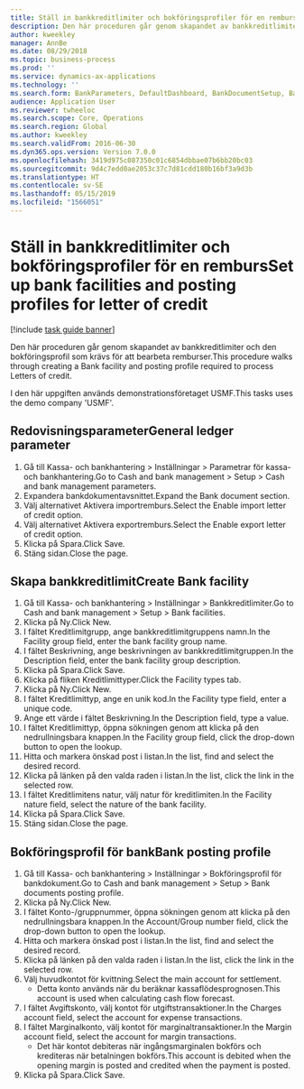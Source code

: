 ```yaml
---
title: Ställ in bankkreditlimiter och bokföringsprofiler för en remburs
description: Den här proceduren går genom skapandet av bankkreditlimiter och den bokföringsprofil som krävs för att bearbeta remburser.
author: kweekley
manager: AnnBe
ms.date: 08/29/2018
ms.topic: business-process
ms.prod: ''
ms.service: dynamics-ax-applications
ms.technology: ''
ms.search.form: BankParameters, DefaultDashboard, BankDocumentSetup, BankDocumentPosting
audience: Application User
ms.reviewer: twheeloc
ms.search.scope: Core, Operations
ms.search.region: Global
ms.author: kweekley
ms.search.validFrom: 2016-06-30
ms.dyn365.ops.version: Version 7.0.0
ms.openlocfilehash: 3419d975c087350c01c6854dbbae07b6bb20bc03
ms.sourcegitcommit: 9d4c7edd0ae2053c37c7d81cdd180b16bf3a9d3b
ms.translationtype: HT
ms.contentlocale: sv-SE
ms.lasthandoff: 05/15/2019
ms.locfileid: "1566051"
---
```

# <a name="set-up-bank-facilities-and-posting-profiles-for-letter-of-credit"></a><span data-ttu-id="4fba8-103">Ställ in bankkreditlimiter och bokföringsprofiler för en remburs</span><span class="sxs-lookup"><span data-stu-id="4fba8-103">Set up bank facilities and posting profiles for letter of credit</span></span>

[!include [task guide banner](../../includes/task-guide-banner.md)]

<span data-ttu-id="4fba8-104">Den här proceduren går genom skapandet av bankkreditlimiter och den bokföringsprofil som krävs för att bearbeta remburser.</span><span class="sxs-lookup"><span data-stu-id="4fba8-104">This procedure walks through creating a Bank facility and posting profile required to process Letters of credit.</span></span> 

<span data-ttu-id="4fba8-105">I den här uppgiften används demonstrationsföretaget USMF.</span><span class="sxs-lookup"><span data-stu-id="4fba8-105">This tasks uses the demo company 'USMF'.</span></span>






## <a name="general-ledger-parameter"></a><span data-ttu-id="4fba8-106">Redovisningsparameter</span><span class="sxs-lookup"><span data-stu-id="4fba8-106">General ledger parameter</span></span>
1. <span data-ttu-id="4fba8-107">Gå till Kassa- och bankhantering > Inställningar > Parametrar för kassa- och bankhantering.</span><span class="sxs-lookup"><span data-stu-id="4fba8-107">Go to Cash and bank management > Setup > Cash and bank management parameters.</span></span>
2. <span data-ttu-id="4fba8-108">Expandera bankdokumentavsnittet.</span><span class="sxs-lookup"><span data-stu-id="4fba8-108">Expand the Bank document section.</span></span>
3. <span data-ttu-id="4fba8-109">Välj alternativet Aktivera importremburs.</span><span class="sxs-lookup"><span data-stu-id="4fba8-109">Select the Enable import letter of credit option.</span></span>
4. <span data-ttu-id="4fba8-110">Välj alternativet Aktivera exportremburs.</span><span class="sxs-lookup"><span data-stu-id="4fba8-110">Select the Enable export letter of credit option.</span></span>
5. <span data-ttu-id="4fba8-111">Klicka på Spara.</span><span class="sxs-lookup"><span data-stu-id="4fba8-111">Click Save.</span></span>
6. <span data-ttu-id="4fba8-112">Stäng sidan.</span><span class="sxs-lookup"><span data-stu-id="4fba8-112">Close the page.</span></span>

## <a name="create-bank-facility"></a><span data-ttu-id="4fba8-113">Skapa bankkreditlimit</span><span class="sxs-lookup"><span data-stu-id="4fba8-113">Create Bank facility</span></span>
1. <span data-ttu-id="4fba8-114">Gå till Kassa- och bankhantering > Inställningar > Bankkreditlimiter.</span><span class="sxs-lookup"><span data-stu-id="4fba8-114">Go to Cash and bank management > Setup > Bank facilities.</span></span>
2. <span data-ttu-id="4fba8-115">Klicka på Ny.</span><span class="sxs-lookup"><span data-stu-id="4fba8-115">Click New.</span></span>
3. <span data-ttu-id="4fba8-116">I fältet Kreditlimitgrupp, ange bankkreditlimitgruppens namn.</span><span class="sxs-lookup"><span data-stu-id="4fba8-116">In the Facility group field, enter the bank facility group name.</span></span>
4. <span data-ttu-id="4fba8-117">I fältet Beskrivning, ange beskrivningen av bankkreditlimitgruppen.</span><span class="sxs-lookup"><span data-stu-id="4fba8-117">In the Description field, enter the bank facility group description.</span></span>
5. <span data-ttu-id="4fba8-118">Klicka på Spara.</span><span class="sxs-lookup"><span data-stu-id="4fba8-118">Click Save.</span></span>
6. <span data-ttu-id="4fba8-119">Klicka på fliken Kreditlimittyper.</span><span class="sxs-lookup"><span data-stu-id="4fba8-119">Click the Facility types tab.</span></span>
7. <span data-ttu-id="4fba8-120">Klicka på Ny.</span><span class="sxs-lookup"><span data-stu-id="4fba8-120">Click New.</span></span>
8. <span data-ttu-id="4fba8-121">I fältet Kreditlimittyp, ange en unik kod.</span><span class="sxs-lookup"><span data-stu-id="4fba8-121">In the Facility type field, enter a unique code.</span></span>
9. <span data-ttu-id="4fba8-122">Ange ett värde i fältet Beskrivning.</span><span class="sxs-lookup"><span data-stu-id="4fba8-122">In the Description field, type a value.</span></span>
10. <span data-ttu-id="4fba8-123">I fältet Kreditlimittyp, öppna sökningen genom att klicka på den nedrullningsbara knappen.</span><span class="sxs-lookup"><span data-stu-id="4fba8-123">In the Facility group field, click the drop-down button to open the lookup.</span></span>
11. <span data-ttu-id="4fba8-124">Hitta och markera önskad post i listan.</span><span class="sxs-lookup"><span data-stu-id="4fba8-124">In the list, find and select the desired record.</span></span>
12. <span data-ttu-id="4fba8-125">Klicka på länken på den valda raden i listan.</span><span class="sxs-lookup"><span data-stu-id="4fba8-125">In the list, click the link in the selected row.</span></span>
13. <span data-ttu-id="4fba8-126">I fältet Kreditlimitens natur, välj natur för kreditlimiten.</span><span class="sxs-lookup"><span data-stu-id="4fba8-126">In the Facility nature field, select the nature of the bank facility.</span></span>
14. <span data-ttu-id="4fba8-127">Klicka på Spara.</span><span class="sxs-lookup"><span data-stu-id="4fba8-127">Click Save.</span></span>
15. <span data-ttu-id="4fba8-128">Stäng sidan.</span><span class="sxs-lookup"><span data-stu-id="4fba8-128">Close the page.</span></span>

## <a name="bank-posting-profile"></a><span data-ttu-id="4fba8-129">Bokföringsprofil för bank</span><span class="sxs-lookup"><span data-stu-id="4fba8-129">Bank posting profile</span></span>
1. <span data-ttu-id="4fba8-130">Gå till Kassa- och bankhantering > Inställningar > Bokföringsprofil för bankdokument.</span><span class="sxs-lookup"><span data-stu-id="4fba8-130">Go to Cash and bank management > Setup > Bank documents posting profile.</span></span>
2. <span data-ttu-id="4fba8-131">Klicka på Ny.</span><span class="sxs-lookup"><span data-stu-id="4fba8-131">Click New.</span></span>
3. <span data-ttu-id="4fba8-132">I fältet Konto-/gruppnummer, öppna sökningen genom att klicka på den nedrullningsbara knappen.</span><span class="sxs-lookup"><span data-stu-id="4fba8-132">In the Account/Group number field, click the drop-down button to open the lookup.</span></span>
4. <span data-ttu-id="4fba8-133">Hitta och markera önskad post i listan.</span><span class="sxs-lookup"><span data-stu-id="4fba8-133">In the list, find and select the desired record.</span></span>
5. <span data-ttu-id="4fba8-134">Klicka på länken på den valda raden i listan.</span><span class="sxs-lookup"><span data-stu-id="4fba8-134">In the list, click the link in the selected row.</span></span>
6. <span data-ttu-id="4fba8-135">Välj huvudkontot för kvittning.</span><span class="sxs-lookup"><span data-stu-id="4fba8-135">Select the main account for settlement.</span></span>
    * <span data-ttu-id="4fba8-136">Detta konto används när du beräknar kassaflödesprognosen.</span><span class="sxs-lookup"><span data-stu-id="4fba8-136">This account is used when calculating cash flow forecast.</span></span>  
7. <span data-ttu-id="4fba8-137">I fältet Avgiftskonto, välj kontot för utgiftstransaktioner.</span><span class="sxs-lookup"><span data-stu-id="4fba8-137">In the Charges account field, select the account for expense transactions.</span></span>
8. <span data-ttu-id="4fba8-138">I fältet Marginalkonto, välj kontot för marginaltransaktioner.</span><span class="sxs-lookup"><span data-stu-id="4fba8-138">In the Margin account field, select the account for margin transactions.</span></span>
    * <span data-ttu-id="4fba8-139">Det här kontot debiteras när ingångsmarginalen bokförs och krediteras när betalningen bokförs.</span><span class="sxs-lookup"><span data-stu-id="4fba8-139">This account is debited when the opening margin is posted and credited when the payment is posted.</span></span>  
9. <span data-ttu-id="4fba8-140">Klicka på Spara.</span><span class="sxs-lookup"><span data-stu-id="4fba8-140">Click Save.</span></span>

